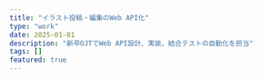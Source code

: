 ```yaml
---
title: "イラスト投稿・編集のWeb API化"
type: "work"
date: 2025-01-01
description: "新卒OJTでWeb API設計、実装、結合テストの自動化を担当"
tags: []
featured: true
---
```

